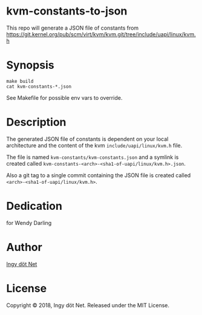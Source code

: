 kvm-constants-to-json
=====================

This repo will generate a JSON file of constants from
https://git.kernel.org/pub/scm/virt/kvm/kvm.git/tree/include/uapi/linux/kvm.h

# Synopsis
```
make build
cat kvm-constants-*.json
```

See Makefile for possible env vars to override.

# Description

The generated JSON file of constants is dependent on your local architecture
and the content of the kvm `include/uapi/linux/kvm.h` file.

The file is named `kvm-constants/kvm-constants.json` and a symlink is created
called `kvm-constants-<arch>-<sha1-of-uapi/linux/kvm.h>.json`.

Also a git tag to a single commit containing the JSON file is created called
`<arch>-<sha1-of-uapi/linux/kvm.h>`.

# Dedication

for Wendy Darling

# Author

[Ingy döt Net](http://github.com/ingydotnet)

# License

Copyright © 2018, Ingy döt Net. Released under the MIT License.
